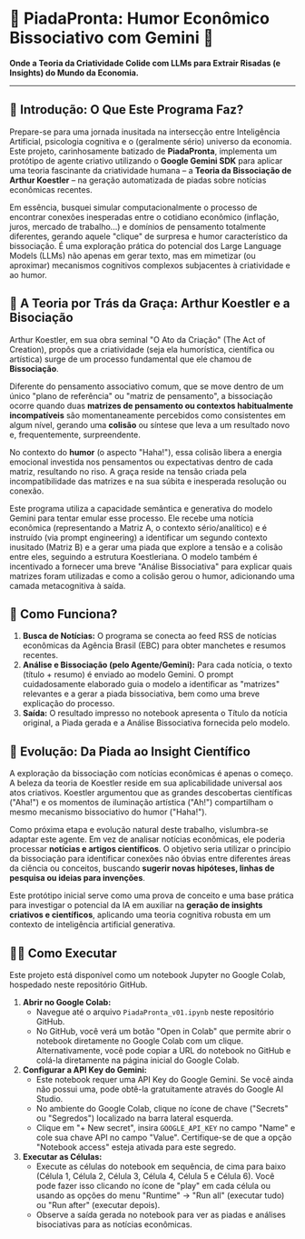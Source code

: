 # 🤣 PiadaPronta: Humor Econômico Bissociativo com Gemini 🧠

**Onde a Teoria da Criatividade Colide com LLMs para Extrair Risadas (e Insights) do Mundo da Economia.**

---

## 🚀 Introdução: O Que Este Programa Faz?

Prepare-se para uma jornada inusitada na intersecção entre Inteligência Artificial, psicologia cognitiva e o (geralmente sério) universo da economia. Este projeto, carinhosamente batizado de **PiadaPronta**, implementa um protótipo de agente criativo utilizando o **Google Gemini SDK** para aplicar uma teoria fascinante da criatividade humana – a **Teoria da Bissociação de Arthur Koestler** – na geração automatizada de piadas sobre notícias econômicas recentes.

Em essência, busquei simular computacionalmente o processo de encontrar conexões inesperadas entre o cotidiano econômico (inflação, juros, mercado de trabalho...) e domínios de pensamento totalmente diferentes, gerando aquele "clique" de surpresa e humor característico da bissociação. É uma exploração prática do potencial dos Large Language Models (LLMs) não apenas em gerar texto, mas em mimetizar (ou aproximar) mecanismos cognitivos complexos subjacentes à criatividade e ao humor.

## 🤔 A Teoria por Trás da Graça: Arthur Koestler e a Bisociação

Arthur Koestler, em sua obra seminal "O Ato da Criação" (The Act of Creation), propôs que a criatividade (seja ela humorística, científica ou artística) surge de um processo fundamental que ele chamou de **Bissociação**.

Diferente do pensamento associativo comum, que se move dentro de um único "plano de referência" ou "matriz de pensamento", a bissociação ocorre quando duas **matrizes de pensamento ou contextos habitualmente incompatíveis** são momentaneamente percebidos como consistentes em algum nível, gerando uma **colisão** ou síntese que leva a um resultado novo e, frequentemente, surpreendente.

No contexto do **humor** (o aspecto "Haha!"), essa colisão libera a energia emocional investida nos pensamentos ou expectativas dentro de cada matriz, resultando no riso. A graça reside na tensão criada pela incompatibilidade das matrizes e na sua súbita e inesperada resolução ou conexão.

Este programa utiliza a capacidade semântica e generativa do modelo Gemini para tentar emular esse processo. Ele recebe uma notícia econômica (representando a Matriz A, o contexto sério/analítico) e é instruído (via prompt engineering) a identificar um segundo contexto inusitado (Matriz B) e a gerar uma piada que explore a tensão e a colisão entre eles, seguindo a estrutura Koestleriana. O modelo também é incentivado a fornecer uma breve "Análise Bissociativa" para explicar quais matrizes foram utilizadas e como a colisão gerou o humor, adicionando uma camada metacognitiva à saída.

## 📰 Como Funciona?

1.  **Busca de Notícias:** O programa se conecta ao feed RSS de notícias econômicas da Agência Brasil (EBC) para obter manchetes e resumos recentes.
2.  **Análise e Bissociação (pelo Agente/Gemini):** Para cada notícia, o texto (título + resumo) é enviado ao modelo Gemini. O prompt cuidadosamente elaborado guia o modelo a identificar as "matrizes" relevantes e a gerar a piada bissociativa, bem como uma breve explicação do processo.
3.  **Saída:** O resultado impresso no notebook apresenta o Título da notícia original, a Piada gerada e a Análise Bissociativa fornecida pelo modelo.

## 🌱 Evolução: Da Piada ao Insight Científico

A exploração da bissociação com notícias econômicas é apenas o começo. A beleza da teoria de Koestler reside em sua aplicabilidade universal aos atos criativos. Koestler argumentou que as grandes descobertas científicas ("Aha!") e os momentos de iluminação artística ("Ah!") compartilham o mesmo mecanismo bissociativo do humor ("Haha!").

Como próxima etapa e evolução natural deste trabalho, vislumbra-se adaptar este agente. Em vez de analisar notícias econômicas, ele poderia processar **notícias e artigos científicos**. O objetivo seria utilizar o princípio da bissociação para identificar conexões não óbvias entre diferentes áreas da ciência ou conceitos, buscando **sugerir novas hipóteses, linhas de pesquisa ou ideias para invenções**.

Este protótipo inicial serve como uma prova de conceito e uma base prática para investigar o potencial da IA em auxiliar na **geração de insights criativos e científicos**, aplicando uma teoria cognitiva robusta em um contexto de inteligência artificial generativa.

## 🏃‍♀️ Como Executar

Este projeto está disponível como um notebook Jupyter no Google Colab, hospedado neste repositório GitHub.

1.  **Abrir no Google Colab:**
    * Navegue até o arquivo `PiadaPronta_v01.ipynb` neste repositório GitHub.
    * No GitHub, você verá um botão "Open in Colab" que permite abrir o notebook diretamente no Google Colab com um clique. Alternativamente, você pode copiar a URL do notebook no GitHub e colá-la diretamente na página inicial do Google Colab.
2.  **Configurar a API Key do Gemini:**
    * Este notebook requer uma API Key do Google Gemini. Se você ainda não possui uma, pode obtê-la gratuitamente através do Google AI Studio.
    * No ambiente do Google Colab, clique no ícone de chave ("Secrets" ou "Segredos") localizado na barra lateral esquerda.
    * Clique em "+ New secret", insira `GOOGLE_API_KEY` no campo "Name" e cole sua chave API no campo "Value". Certifique-se de que a opção "Notebook access" esteja ativada para este segredo.
3.  **Executar as Células:**
    * Execute as células do notebook em sequência, de cima para baixo (Célula 1, Célula 2, Célula 3, Célula 4, Célula 5 e Célula 6). Você pode fazer isso clicando no ícone de "play" em cada célula ou usando as opções do menu "Runtime" -> "Run all" (executar tudo) ou "Run after" (executar depois).
    * Observe a saída gerada no notebook para ver as piadas e análises bisociativas para as notícias econômicas.
